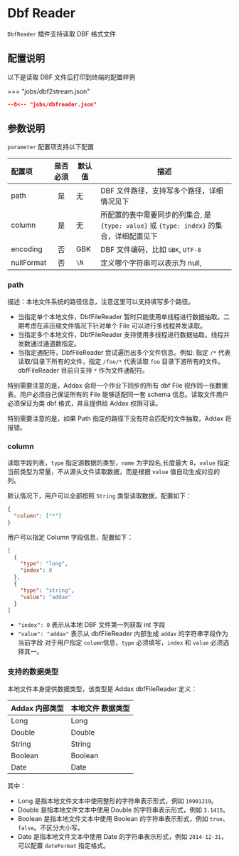 # Dbf Reader

`DbfReader` 插件支持读取 DBF 格式文件

## 配置说明

以下是读取 DBF 文件后打印到终端的配置样例

=== "jobs/dbf2stream.json"

```json
--8<-- "jobs/dbfreader.json"
```

## 参数说明

`parameter` 配置项支持以下配置

| 配置项     | 是否必须 | 默认值 | 描述                                                                                     |
| :--------- | :------: | ------ | ---------------------------------------------------------------------------------------- |
| path       |    是    | 无     | DBF 文件路径，支持写多个路径，详细情况见下                                               |
| column     |    是    | 无     | 所配置的表中需要同步的列集合, 是 `{type: value}` 或 `{type: index}` 的集合，详细配置见下 |
| encoding   |    否    | GBK    | DBF 文件编码，比如 `GBK`, `UTF-8`                                                        |
| nullFormat |    否    | `\N`   | 定义哪个字符串可以表示为 null,                                                           |

### path

描述：本地文件系统的路径信息，注意这里可以支持填写多个路径。

- 当指定单个本地文件，DbfFileReader 暂时只能使用单线程进行数据抽取。二期考虑在非压缩文件情况下针对单个 File 可以进行多线程并发读取。
- 当指定多个本地文件，DbfFileReader 支持使用多线程进行数据抽取。线程并发数通过通道数指定。
- 当指定通配符，DbfFileReader 尝试遍历出多个文件信息。例如: 指定 `/*` 代表读取/目录下所有的文件，指定 `/foo/*` 代表读取 `foo` 目录下游所有的文件。 dbfFileReader 目前只支持 `*` 作为文件通配符。

特别需要注意的是，Addax 会将一个作业下同步的所有 dbf File 视作同一张数据表。用户必须自己保证所有的 File 能够适配同一套 schema 信息。读取文件用户必须保证为类 dbf 格式，并且提供给 Addax 权限可读。

特别需要注意的是，如果 Path 指定的路径下没有符合匹配的文件抽取，Addax 将报错。

### column

读取字段列表，`type` 指定源数据的类型，`name` 为字段名,长度最大 8，`value` 指定当前类型为常量，不从源头文件读取数据，而是根据 `value` 值自动生成对应的列。

默认情况下，用户可以全部按照 `String` 类型读取数据，配置如下：

```json
{
  "column": ["*"]
}
```

用户可以指定 Column 字段信息，配置如下：

```json
[
  {
    "type": "long",
    "index": 0
  },
  {
    "type": "string",
    "value": "addax"
  }
]
```

- `"index": 0` 表示从本地 DBF 文件第一列获取 int 字段
- `"value": "addax"` 表示从 dbfFileReader 内部生成 `addax` 的字符串字段作为当前字段 对于用户指定 `column`信息，`type` 必须填写，`index` 和 `value` 必须选择其一。

### 支持的数据类型

本地文件本身提供数据类型，该类型是 Addax dbfFileReader 定义：

| Addax 内部类型 | 本地文件 数据类型 |
| -------------- | ----------------- |
| Long           | Long              |
| Double         | Double            |
| String         | String            |
| Boolean        | Boolean           |
| Date           | Date              |

其中：

- Long 是指本地文件文本中使用整形的字符串表示形式，例如 `19901219`。
- Double 是指本地文件文本中使用 Double 的字符串表示形式，例如 `3.1415`。
- Boolean 是指本地文件文本中使用 Boolean 的字符串表示形式，例如 `true`、`false`。不区分大小写。
- Date 是指本地文件文本中使用 Date 的字符串表示形式，例如 `2014-12-31`，可以配置 `dateFormat` 指定格式。
